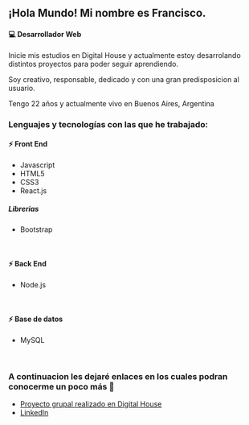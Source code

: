 ## ¡Hola Mundo! Mi nombre es Francisco.
#### :computer: Desarrollador Web

Inicie mis estudios en Digital House y actualmente estoy desarrolando distintos proyectos para poder seguir aprendiendo.

Soy creativo, responsable, dedicado y con una gran predisposicion al usuario.

Tengo 22 años y actualmente vivo en Buenos Aires, Argentina


### Lenguajes y tecnologías con las que he trabajado:       

#### ⚡ Front End

- Javascript  
- HTML5
- CSS3
- React.js

##### Librerias
- Bootstrap
<br/>

#### ⚡ Back End
- Node.js
<br/>

#### ⚡ Base de datos
- MySQL
<br/>

### A continuacion les dejaré enlaces en los cuales podran conocerme un poco más :slightly_smiling_face:

- [Proyecto grupal realizado en Digital House](https://dead-fellas.herokuapp.com/)
- [LinkedIn](https://www.linkedin.com/in/francisco-nicolas-guido-762aab199/)

<!--
**FranciscoGuido-99/FranciscoGuido-99** is a ✨ _special_ ✨ repository because its `README.md` (this file) appears on your GitHub profile.

Here are some ideas to get you started:

- 🔭 I’m currently working on ...
- 🌱 I’m currently learning ...
- 👯 I’m looking to collaborate on ...
- 🤔 I’m looking for help with ...
- 💬 Ask me about ...
- 📫 How to reach me: ...
- 😄 Pronouns: ...
- ⚡ Fun fact: ...
-->
